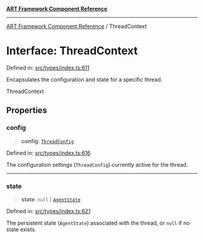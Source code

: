 [**ART Framework Component Reference**](../README.md)

***

[ART Framework Component Reference](../README.md) / ThreadContext

# Interface: ThreadContext

Defined in: [src/types/index.ts:611](https://github.com/hashangit/ART/blob/e4c184bd9ffa5ef078ee6a88704f24584b173411/src/types/index.ts#L611)

Encapsulates the configuration and state for a specific thread.

 ThreadContext

## Properties

### config

> **config**: [`ThreadConfig`](ThreadConfig.md)

Defined in: [src/types/index.ts:616](https://github.com/hashangit/ART/blob/e4c184bd9ffa5ef078ee6a88704f24584b173411/src/types/index.ts#L616)

The configuration settings (`ThreadConfig`) currently active for the thread.

***

### state

> **state**: `null` \| [`AgentState`](AgentState.md)

Defined in: [src/types/index.ts:621](https://github.com/hashangit/ART/blob/e4c184bd9ffa5ef078ee6a88704f24584b173411/src/types/index.ts#L621)

The persistent state (`AgentState`) associated with the thread, or `null` if no state exists.
